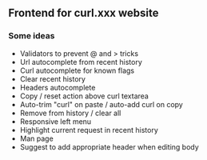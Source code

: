 ## Frontend for curl.xxx website

### Some ideas
* Validators to prevent @ and > tricks
* Url autocomplete from recent history
* Curl autocomplete for known flags
* Clear recent history
* Headers autocomplete
* Copy / reset action above curl textarea
* Auto-trim "curl" on paste / auto-add curl on copy
* Remove from history / clear all
* Responsive left menu
* Highlight current request in recent history
* Man page
* Suggest to add appropriate header when editing body
